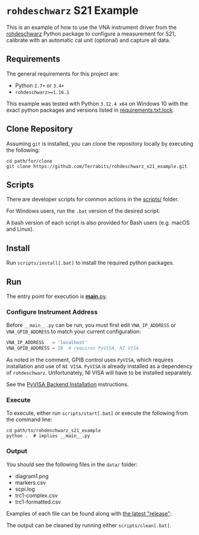 # `rohdeschwarz` S21 Example

This is an example of how to use the VNA instrument driver from the  [rohdeschwarz](https://github.com/Terrabits/rohdeschwarz) Python package to configure a measurement for S21, calibrate with an automatic cal unit (optional) and capture all data.

## Requirements

The general requirements for this project are:

-   Python `2.7+` or `3.4+`
-   `rohdeschwarz>=1.16.1`

This example was tested with Python `3.12.4 x64` on Windows 10 with the exact python packages and versions listed in [requirements.txt.lock](./requirements.txt.lock).

## Clone Repository

Assuming `git` is installed, you can clone the repository locally by executing the following:

```shell
cd path/for/clone
git clone https://github.com/Terrabits/rohdeschwarz_s21_example.git
```

## Scripts

There are developer scripts for common actions in the [scripts/](./scripts) folder.

For Windows users, run the `.bat` version of the desired script.

A bash version of each script is also provided for Bash users (e.g. macOS and Linux).

## Install

Run `scripts/install[.bat]` to install the required python packages.

## Run

The entry point for execution is [__main__.py](./__main__.py).

### Configure Instrument Address

Before `__main__.py` can be run, you must first edit `VNA_IP_ADDRESS` or `VNA_GPIB_ADDRESS` to match your current configuration:

```python
VNA_IP_ADDRESS   = 'localhost'
VNA_GPIB_ADDRESS = 20  # requires PyVISA, NI VISA
```

As noted in the comment, GPIB control uses `PyVISA`, which requires installation and use of `NI VISA`.
`PyVISA` is already installed as a dependency of `rohdeschwarz`. Unfortunately, NI VISA will have to be installed separately.

See the [PyVISA Backend Installation](https://pyvisa.readthedocs.io/en/latest/introduction/getting.html#backend) instructions.

### Execute

To execute, either run `scripts/start[.bat]` or execute the following from the command line:

```shell
cd path/to/rohdeschwarz_s21_example
python .  # implies __main__.py
```

### Output

You should see the following files in the `data/` folder:

-   diagram1.png
-   markers.csv
-   scpi.log
-   trc1-complex.csv
-   trc1-formatted.csv

Examples of each file can be found along with [the latest "release"](https://github.com/Terrabits/rohdeschwarz_s21_example/releases/):

The output can be cleaned by running either `scripts/clean[.bat]`.
